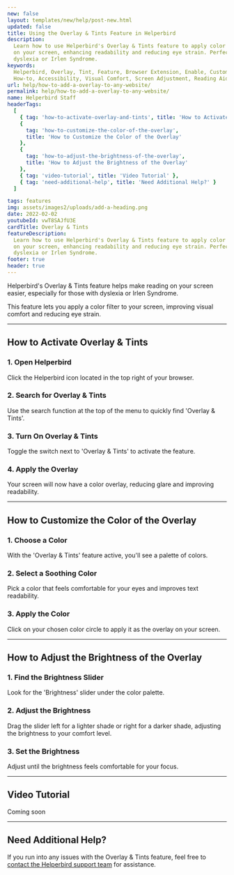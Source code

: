 ```yaml
---
new: false
layout: templates/new/help/post-new.html
updated: false
title: Using the Overlay & Tints Feature in Helperbird
description:
  Learn how to use Helperbird's Overlay & Tints feature to apply color filters and adjust brightness
  on your screen, enhancing readability and reducing eye strain. Perfect for individuals with
  dyslexia or Irlen Syndrome.
keywords:
  Helperbird, Overlay, Tint, Feature, Browser Extension, Enable, Customize, Website, User Guide,
  How-to, Accessibility, Visual Comfort, Screen Adjustment, Reading Aid, Web Experience
url: help/how-to-add-a-overlay-to-any-website/
permalink: help/how-to-add-a-overlay-to-any-website/
name: Helperbird Staff
headerTags:
  [
    { tag: 'how-to-activate-overlay-and-tints', title: 'How to Activate Overlay & Tints' },
    {
      tag: 'how-to-customize-the-color-of-the-overlay',
      title: 'How to Customize the Color of the Overlay'
    },
    {
      tag: 'how-to-adjust-the-brightness-of-the-overlay',
      title: 'How to Adjust the Brightness of the Overlay'
    },
    { tag: 'video-tutorial', title: 'Video Tutorial' },
    { tag: 'need-additional-help', title: 'Need Additional Help?' }
  ]

tags: features
img: assets/images2/uploads/add-a-heading.png
date: 2022-02-02
youtubeId: vwT8SAJfU3E
cardTitle: Overlay & Tints
featureDescription:
  Learn how to use Helperbird's Overlay & Tints feature to apply color filters and adjust brightness
  on your screen, enhancing readability and reducing eye strain. Perfect for individuals with
  dyslexia or Irlen Syndrome.
footer: true
header: true
---
```


Helperbird's Overlay & Tints feature helps make reading on your screen easier, especially for those
with dyslexia or Irlen Syndrome.

This feature lets you apply a color filter to your screen, improving visual comfort and reducing eye
strain.

---

## How to Activate Overlay & Tints

### 1. Open Helperbird

Click the Helperbird icon located in the top right of your browser.

### 2. Search for Overlay & Tints

Use the search function at the top of the menu to quickly find 'Overlay & Tints'.

### 3. Turn On Overlay & Tints

Toggle the switch next to 'Overlay & Tints' to activate the feature.

### 4. Apply the Overlay

Your screen will now have a color overlay, reducing glare and improving readability.

---

## How to Customize the Color of the Overlay

### 1. Choose a Color

With the 'Overlay & Tints' feature active, you'll see a palette of colors.

### 2. Select a Soothing Color

Pick a color that feels comfortable for your eyes and improves text readability.

### 3. Apply the Color

Click on your chosen color circle to apply it as the overlay on your screen.

---

## How to Adjust the Brightness of the Overlay

### 1. Find the Brightness Slider

Look for the 'Brightness' slider under the color palette.

### 2. Adjust the Brightness

Drag the slider left for a lighter shade or right for a darker shade, adjusting the brightness to
your comfort level.

### 3. Set the Brightness

Adjust until the brightness feels comfortable for your focus.

---

## Video Tutorial

Coming soon

---

## Need Additional Help?

If you run into any issues with the Overlay & Tints feature, feel free to
[contact the Helperbird support team](/support) for assistance.
